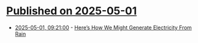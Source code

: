 # [Published on 2025-05-01](index.md)

* [2025-05-01, 09:21:00](https://soylentnews.org/article.pl?sid=25/04/30/0213229&from=rss) - [Here’s How We Might Generate Electricity From Rain](https://soylentnews.org/article.pl?sid=25/04/30/0213229&from=rss)
